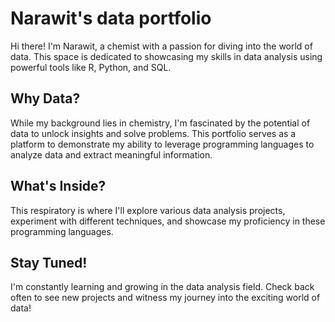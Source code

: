 # Narawit's data portfolio
Hi there! I'm Narawit, a chemist with a passion for diving into the world of data. This space is dedicated to showcasing my skills in data analysis using powerful tools like R, Python, and SQL.

## Why Data?
While my background lies in chemistry, I'm fascinated by the potential of data to unlock insights and solve problems. This portfolio serves as a platform to demonstrate my ability to leverage programming languages to analyze data and extract meaningful information.

## What's Inside?
This respiratory is where I'll explore various data analysis projects, experiment with different techniques, and showcase my proficiency in these programming languages.

## Stay Tuned!
I'm constantly learning and growing in the data analysis field. Check back often to see new projects and witness my journey into the exciting world of data!
